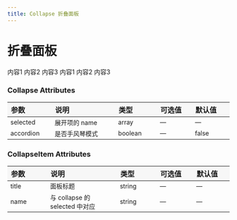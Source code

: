 ```yaml
---
title: Collapse 折叠面板
---
```


# 折叠面板

<ClientOnly>
  <code-demo title="基础用法" description="可同时展开多个面板，面板之间不影响">
  <collapse-demo1></collapse-demo1>
  <highlight-code slot="codeText" lang="vue">
    <y-collapse :selected.sync="selected">
      <y-collapse-item title="标题1" name="1">内容1</y-collapse-item>
      <y-collapse-item title="标题2" name="2">内容2</y-collapse-item>
      <y-collapse-item title="标题3" name="3">内容3</y-collapse-item>
    </y-collapse>
  </highlight-code>
  </code-demo>
</ClientOnly>

<ClientOnly>
  <code-demo title="手风琴效果" description="每次只能展开一个面板">
  <collapse-demo2></collapse-demo2>
  <highlight-code slot="codeText" lang="vue">
    <y-collapse :selected.sync="selected" accordion>
      <y-collapse-item title="标题1" name="1">内容1</y-collapse-item>
      <y-collapse-item title="标题2" name="2">内容2</y-collapse-item>
      <y-collapse-item title="标题3" name="3">内容3</y-collapse-item>
    </y-collapse>
  </highlight-code>
  </code-demo>
</ClientOnly>

<style>
table th { width: 100px; text-align: left; background: #f7f7f7; } 
table th:nth-of-type(2){ width: 200px; }
table td { font-size: 14px; }
</style>

### Collapse Attributes

| 参数      | 说明           | 类型    | 可选值 | 默认值 |
| --------- | -------------- | ------- | ------ | ------ |
| selected  | 展开项的 name  | array   | —      | —      |
| accordion | 是否手风琴模式 | boolean | —      | false  |

### CollapseItem Attributes

| 参数  | 说明                           | 类型   | 可选值 | 默认值 |
| ----- | ------------------------------ | ------ | ------ | ------ |
| title | 面板标题                       | string | —      | —      |
| name  | 与 collapse 的 selected 中对应 | string | —      | —      |
